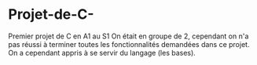# Projet-de-C-
Premier projet de C en A1 au S1
On était en groupe de 2, cependant on n'a pas réussi à terminer toutes les fonctionnalités demandées dans ce projet.
On a cependant appris à se servir du langage (les bases).
